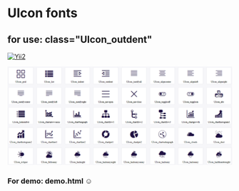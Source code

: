 # UIcon fonts
## for use: class="UIcon_outdent"

[![Yii2](https://img.shields.io/badge/Powered_by-sNs_Corporation-green.svg?style=flat)](https://github.com/Taqsir/)

![screenshot](demo.png "UIcon fonts")

### For demo: demo.html ☺
